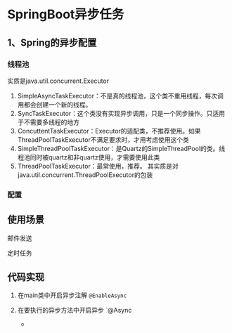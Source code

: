 # SpringBoot异步任务

## 1、Spring的异步配置

### 线程池

实质是java.util.concurrent.Executor

1. SimpleAsyncTaskExecutor：不是真的线程池，这个类不重用线程，每次调用都会创建一个新的线程。
2. SyncTaskExecutor：这个类没有实现异步调用，只是一个同步操作。只适用于不需要多线程的地方
3. ConcuttentTaskExecutor：Executor的适配类，不推荐使用。如果ThreadPoolTaskExecutor不满足要求时，才用考虑使用这个类
4. SimpleThreadPoolTaskExecutor：是Quartz的SimpleThreadPool的类。线程池同时被quartz和非quartz使用，才需要使用此类
5. ThreadPoolTaskExecutor：最常使用，推荐。 其实质是对java.util.concurrent.ThreadPoolExecutor的包装



### 配置

## 使用场景

邮件发送

定时任务

## 代码实现

1. 在main类中开启异步注解 `@EnableAsync`

2. 在要执行的异步方法中开启异步 `@Async

   - 

   
